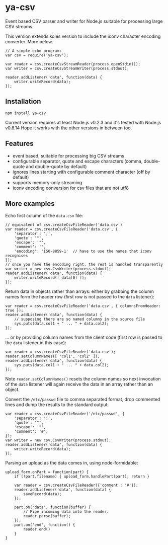 # ya-csv

Event based CSV parser and writer for Node.js suitable for processing large CSV streams.

This version extends koles version to include the iconv character encoding converter. More below.

    // A simple echo program:
    var csv = require('ya-csv');

    var reader = csv.createCsvStreamReader(process.openStdin());
    var writer = csv.createCsvStreamWriter(process.stdout);

    reader.addListener('data', function(data) {
        writer.writeRecord(data);
    });

## Installation

    npm install ya-csv

Current version requires at least Node.js v0.2.3 and it's tested with Node.js v0.8.14 Hope it works with the other versions in between too.

## Features

 - event based, suitable for processing big CSV streams
 - configurable separator, quote and escape characters (comma, double-quote and double-quote by default)
 - ignores lines starting with configurable comment character (off by default)
 - supports memory-only streaming
 - iconv encoding conversion for csv files that are not utf8

## More examples

Echo first column of the `data.csv` file:

    // equivalent of csv.createCsvFileReader('data.csv') 
    var reader = csv.createCsvFileReader('data.csv', {
        'separator': ',',
        'quote': '"',
        'escape': '"',       
        'comment': '',
        'encoding': 'ISO-8859-1'  // have to use the names that iconv recognises
    });
    // once you have the encoding right, the rest is handled transparently
    var writer = new csv.CsvWriter(process.stdout);
    reader.addListener('data', function(data) {
        writer.writeRecord([ data[0] ]);
    });

Return data in objects rather than arrays: either by grabbing the column names form the header row (first row is not passed to the `data` listener):

    var reader = csv.createCsvFileReader('data.csv', { columnsFromHeader: true });
    reader.addListener('data', function(data) {
        // supposing there are so named columns in the source file
        sys.puts(data.col1 + " ... " + data.col2);
    });

... or by providing column names from the client code (first row is passed to the `data` listener in this case):

    var reader = csv.createCsvFileReader('data.csv');
    reader.setColumnNames([ 'col1', 'col2' ]);
    reader.addListener('data', function(data) {
        sys.puts(data.col1 + " ... " + data.col2);
    });

Note `reader.setColumnNames()` resets the column names so next invocation of the `data` listener will again receive the data in an array rather than an object.

Convert the `/etc/passwd` file to comma separated format, drop commented lines and dump the results to the standard output:

    var reader = csv.createCsvFileReader('/etc/passwd', {
        'separator': ':',
        'quote': '"',
        'escape': '"',
        'comment': '#',
    });
    var writer = new csv.CsvWriter(process.stdout);
    reader.addListener('data', function(data) {
        writer.writeRecord(data);
    });

Parsing an upload as the data comes in, using node-formidable:

    upload_form.onPart = function(part) {
        if (!part.filename) { upload_form.handlePart(part); return }

        var reader = csv.createCsvFileReader({'comment': '#'});
        reader.addListener('data', function(data) {
            saveRecord(data);
        });

        part.on('data', function(buffer) {
            // Pipe incoming data into the reader.
            reader.parse(buffer);
        });
        part.on('end', function() {
            reader.end()
        }
    }
